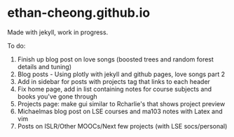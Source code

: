 # ethan-cheong.github.io

Made with jekyll, work in progress.

To do:
1. Finish up blog post on love songs (boosted trees and random forest details and tuning)
1. Blog posts - Using plotly with jekyll and github pages, love songs part 2
2. Add in sidebar for posts with projects tag that links to each header
3. Fix home page, add in list containing notes for course subjects and books you've gone through
4. Projects page: make gui similar to Rcharlie's that shows project preview 
5. Michaelmas blog post on LSE courses and ma103 notes with Latex and vim
6. Posts on ISLR/Other MOOCs/Next few projects (with LSE socs/personal)
